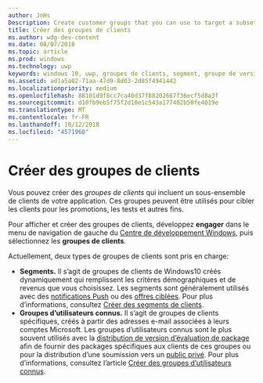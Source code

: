 ```yaml
---
author: JnHs
Description: Create customer groups that you can use to target a subset of your app's customer base for promotions, testing, or other purposes.
title: Créer des groupes de clients
ms.author: wdg-dev-content
ms.date: 08/07/2018
ms.topic: article
ms.prod: windows
ms.technology: uwp
keywords: windows 10, uwp, groupes de clients, segment, groupe de versions d’évaluation, groupe d’utilisateurs connus
ms.assetid: ad1a5a02-71aa-47d9-8d03-2d85f4941442
ms.localizationpriority: medium
ms.openlocfilehash: 88101d9f8cc7ca40d37f88202667f36ecf5d8a3f
ms.sourcegitcommit: d10fb9eb5f75f2d10e1c543a177402b50fe4019e
ms.translationtype: MT
ms.contentlocale: fr-FR
ms.lasthandoff: 10/12/2018
ms.locfileid: "4571960"
---
```

# <a name="create-customer-groups"></a>Créer des groupes de clients

Vous pouvez créer des *groupes de clients* qui incluent un sous-ensemble de clients de votre application. Ces groupes peuvent être utilisés pour cibler les clients pour les promotions, les tests et autres fins.

Pour afficher et créer des groupes de clients, développez **engager** dans le menu de navigation de gauche du [Centre de développement Windows](https://partner.microsoft.com/dashboard), puis sélectionnez les **groupes de clients**.

Actuellement, deux types de groupes de clients sont pris en charge:

- **Segments.** Il s’agit de groupes de clients de Windows10 créés dynamiquement qui remplissent les critères démographiques et de revenus que vous choisissez. Les segments sont généralement utilisés avec des [notifications Push](send-push-notifications-to-your-apps-customers.md) ou des [offres ciblées](use-targeted-offers-to-maximize-engagement-and-conversions.md). Pour plus d’informations, consultez [Créer des segments de clients](create-customer-segments.md).
- **Groupes d’utilisateurs connus.** Il s’agit de groupes de clients spécifiques, créés à partir des adresses e-mail associées à leurs comptes Microsoft. Les groupes d’utilisateurs connus sont le plus souvent utilisés avec la [distribution de version d’évaluation de package](package-flights.md) afin de fournir des packages spécifiques aux clients de ces groupes ou pour la distribution d’une soumission vers un [public privé](choose-visibility-options.md#audience). Pour plus d’informations, consultez l’article [Créer des groupes d’utilisateurs connus](create-known-user-groups.md).
